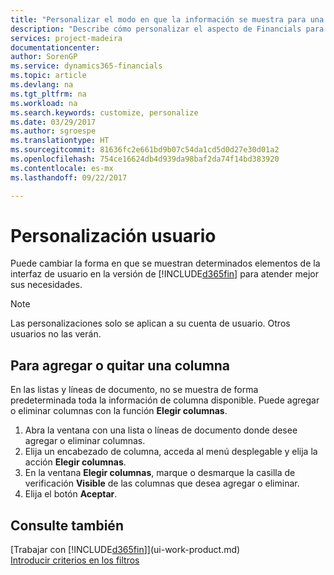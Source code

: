```yaml
---
title: "Personalizar el modo en que la información se muestra para una cuenta de usuario | Documentos de Microsoft"
description: "Describe cómo personalizar el aspecto de Financials para la cuenta de usuario."
services: project-madeira
documentationcenter: 
author: SorenGP
ms.service: dynamics365-financials
ms.topic: article
ms.devlang: na
ms.tgt_pltfrm: na
ms.workload: na
ms.search.keywords: customize, personalize
ms.date: 03/29/2017
ms.author: sgroespe
ms.translationtype: HT
ms.sourcegitcommit: 81636fc2e661bd9b07c54da1cd5d0d27e30d01a2
ms.openlocfilehash: 754ce16624db4d939da98baf2da74f14bd383920
ms.contentlocale: es-mx
ms.lasthandoff: 09/22/2017

---
```

# <a name="user-personalization"></a>Personalización usuario
Puede cambiar la forma en que se muestran determinados elementos de la interfaz de usuario en la versión de [!INCLUDE[d365fin](includes/d365fin_md.md)] para atender mejor sus necesidades.

> [!NOTE]  
>   Las personalizaciones solo se aplican a su cuenta de usuario. Otros usuarios no las verán.

## <a name="to-add-or-remove-a-column"></a>Para agregar o quitar una columna
En las listas y líneas de documento, no se muestra de forma predeterminada toda la información de columna disponible. Puede agregar o eliminar columnas con la función **Elegir columnas**.

1. Abra la ventana con una lista o líneas de documento donde desee agregar o eliminar columnas.
2. Elija un encabezado de columna, acceda al menú desplegable y elija la acción **Elegir columnas**.
3. En la ventana **Elegir columnas**, marque o desmarque la casilla de verificación **Visible** de las columnas que desea agregar o eliminar.
4. Elija el botón **Aceptar**.

## <a name="see-also"></a>Consulte también
[Trabajar con [!INCLUDE[d365fin](includes/d365fin_md.md)]](ui-work-product.md)  
[Introducir criterios en los filtros](ui-enter-criteria-filters.md)

